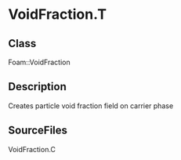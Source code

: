 # VoidFraction.T 
## Class
Foam::VoidFraction

## Description
Creates particle void fraction field on carrier phase

## SourceFiles
VoidFraction.C

